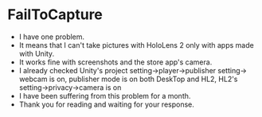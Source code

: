 # FailToCapture

- I have one problem.
- It means that I can't take pictures with HoloLens 2 only with apps made with Unity.
- It works fine with screenshots and the store app's camera.
- I already checked Unity's project setting->player->publisher setting-> webcam is on, publisher mode is on both DeskTop and HL2, HL2's setting->privacy->camera is on
- I have been suffering from this problem for a month.
- Thank you for reading and waiting for your response.



